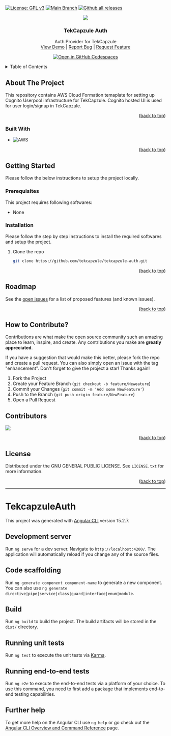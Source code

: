 <!-- PROJECT SHIELDS -->

<a name="readme-top"></a>
[![License: GPL v3](https://img.shields.io/badge/License-GPLv3-blue.svg)](https://www.gnu.org/licenses/gpl-3.0)
[![Main Branch](https://github.com/tekcapzule/tekcapzule-auth/actions/workflows/cicd.yml/badge.svg)](https://github.com/tekcapzule/tekcapzule-auth/actions/workflows/cicd.yml)
[![Github all releases](https://img.shields.io/github/downloads/tekcapzule/tekcapzule-auth/total.svg)](https://GitHub.com/tekcapzule/tekcapzule-auth/releases/)

<!-- PROJECT LOGO -->

<div align="center">
  <img src="https://github.com/tekcapzule/tekcapzule-web/assets/9839481/bc965502-9a3a-4eb0-bb56-f1e9c0f4a5b0.svg">
  <h3 align="center">TekCapzule Auth</h3>
  <p align="center">
    Auth Provider for TekCapzule
    <br />
    <a href="https://www.tekcapzule.com/">View Demo</a> |
    <a href="https://github.com/tekcapzule/tekcapzule-auth/issues">Report Bug</a> |
    <a href="https://github.com/tekcapzule/tekcapzule-auth/issues">Request Feature</a>
  </p>
</div>
<div align="center">
  
  <a href="https://github.com/codespaces/new?hide_repo_select=true&ref=main&repo=583841120&machine=standardLinux32gb&location=SouthEastAsia">![Open in GitHub Codespaces](https://github.com/codespaces/badge.svg)</a>

</div>

<!-- TABLE OF CONTENTS -->
<details>
  <summary>Table of Contents</summary>
  <ol>
    <li>
      <a href="#about-the-project">About The Project</a>
      <ul>
        <li><a href="#built-with">Built With</a></li>
      </ul>
    </li>
    <li>
      <a href="#getting-started">Getting Started</a>
      <ul>
        <li><a href="#prerequisites">Prerequisites</a></li>
        <li><a href="#installation">Installation</a></li>
      </ul>
    </li>
    <li><a href="#roadmap">Roadmap</a></li>
    <li><a href="#contributing">Contributing</a></li>
    <li><a href="#license">License</a></li>
  </ol>
</details>

<!-- ABOUT THE PROJECT -->

## About The Project

This repository contains AWS Cloud Formation temaplate for setting up Cognito Userpool infrastructure for TekCapzule. Cognito hosted UI is used for user login/signup in TekCapzule.

<p align="right">(<a href="#readme-top">back to top</a>)</p>

### Built With

- ![AWS](https://img.shields.io/badge/AWS-%23FF9900.svg?style=for-the-badge&logo=amazon-aws&logoColor=white)

<p align="right">(<a href="#readme-top">back to top</a>)</p>
<!-- GETTING STARTED -->

## Getting Started

Please follow the below instructions to setup the project locally.

### Prerequisites

This project requires following softwares:

- None

### Installation

Please follow the step by step instructions to install the required softwares and setup the project.

1. Clone the repo
   ```sh
   git clone https://github.com/tekcapzule/tekcapzule-auth.git
   ```

<p align="right">(<a href="#readme-top">back to top</a>)</p>

<!-- ROADMAP -->

## Roadmap

See the [open issues](https://github.com/tekcapzule/tekcapzule-graphics/issues) for a list of proposed features (and known issues).

<p align="right">(<a href="#readme-top">back to top</a>)</p>

<!-- CONTRIBUTING -->

## How to Contribute?

Contributions are what make the open source community such an amazing place to learn, inspire, and create. Any contributions you make are **greatly appreciated**.

If you have a suggestion that would make this better, please fork the repo and create a pull request. You can also simply open an issue with the tag "enhancement".
Don't forget to give the project a star! Thanks again!

1. Fork the Project
2. Create your Feature Branch (`git checkout -b feature/Neweature`)
3. Commit your Changes (`git commit -m 'Add some NewFeature'`)
4. Push to the Branch (`git push origin feature/NewFeature`)
5. Open a Pull Request

## Contributors

<img src= "https://contrib.rocks/image?repo=tekcapzule/tekcapzule-graphics">

<p align="right">(<a href="#readme-top">back to top</a>)</p>

<!-- LICENSE -->

## License

Distributed under the GNU GENERAL PUBLIC LICENSE. See `LICENSE.txt` for more information.

<p align="right">(<a href="#readme-top">back to top</a>)</p>

---

# TekcapzuleAuth

This project was generated with [Angular CLI](https://github.com/angular/angular-cli) version 15.2.7.

## Development server

Run `ng serve` for a dev server. Navigate to `http://localhost:4200/`. The application will automatically reload if you change any of the source files.

## Code scaffolding

Run `ng generate component component-name` to generate a new component. You can also use `ng generate directive|pipe|service|class|guard|interface|enum|module`.

## Build

Run `ng build` to build the project. The build artifacts will be stored in the `dist/` directory.

## Running unit tests

Run `ng test` to execute the unit tests via [Karma](https://karma-runner.github.io).

## Running end-to-end tests

Run `ng e2e` to execute the end-to-end tests via a platform of your choice. To use this command, you need to first add a package that implements end-to-end testing capabilities.

## Further help

To get more help on the Angular CLI use `ng help` or go check out the [Angular CLI Overview and Command Reference](https://angular.io/cli) page.
